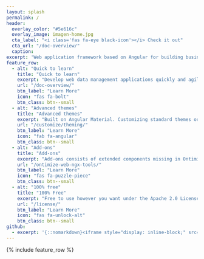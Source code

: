 ```yaml
---
layout: splash
permalink: /
header:
  overlay_color: "#5e616c"
  overlay_image: imagen-home.jpg
  cta_label: "<i class='fas fa-eye black-icon'></i> Check it out"
  cta_url: "/doc-overview/"
  caption:
excerpt: 'Web application framework based on Angular for building business software.'
feature_row:
  - alt: "Quick to learn"
    title: "Quick to learn"
    excerpt: "Develop web data management applications quickly and agile based on Angular technology."
    url: "/doc-overview/"
    btn_label: "Learn More"
    icon: "fas fa-bolt"
    btn_class: btn--small
  - alt: "Advanced themes"
    title: "Advanced themes"
    excerpt: "Built on Angular Material. Customizing standard themes or create new ones is very easy."
    url: "/customize/theming/"
    btn_label: "Learn More"
    icon: "fab fa-angular"
    btn_class: btn--small
  - alt: "Add-ons"
    title: "Add-ons"
    excerpt: "Add-ons consists of extended components missing in Ontimize Web."
    url: "/ontimize-web-ngx-tools/"
    btn_label: "Learn More"
    icon: "fas fa-puzzle-piece"
    btn_class: btn--small
  - alt: "100% free"
    title: "100% Free"
    excerpt: "Free to use however you want under the Apache 2.0 License. Clone it, fork it, customize it, whatever!"
    url: "/license/"
    btn_label: "Learn More"
    icon: "fas fa-unlock-alt"
    btn_class: btn--small
github:
  - excerpt: '{::nomarkdown}<iframe style="display: inline-block;" src="https://ghbtns.com/github-btn.html?user=mmistakes&repo=minimal-mistakes&type=star&count=true&size=large" frameborder="0" scrolling="0" width="160px" height="30px"></iframe> <iframe style="display: inline-block;" src="https://ghbtns.com/github-btn.html?user=mmistakes&repo=minimal-mistakes&type=fork&count=true&size=large" frameborder="0" scrolling="0" width="158px" height="30px"></iframe>{:/nomarkdown}'
---
```


{% include feature_row %}